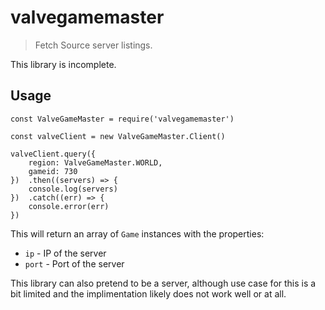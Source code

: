 # valvegamemaster

> Fetch Source server listings.

This library is incomplete.

## Usage

```
const ValveGameMaster = require('valvegamemaster')

const valveClient = new ValveGameMaster.Client()

valveClient.query({
	region: ValveGameMaster.WORLD,
	gameid: 730
})	.then((servers) => {
	console.log(servers)
})	.catch((err) => {
	console.error(err)
})
```

This will return an array of `Game` instances with the properties:

- `ip` - IP of the server
- `port` - Port of the server

This library can also pretend to be a server, although use case for this is a bit limited and the implimentation likely does not work well or at all.